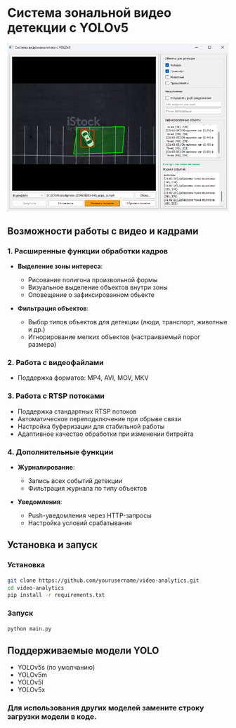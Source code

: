 # Система зональной видео детекции с YOLOv5

![Demo Screenshot](Screenshot_1.png)

## Возможности работы с видео и кадрами

### 1. Расширенные функции обработки кадров
- **Выделение зоны интереса**:
  - Рисование полигона произвольной формы
  - Визуальное выделение объектов внутри зоны
  - Оповещение о зафиксированном обьекте

- **Фильтрация объектов**:
  - Выбор типов объектов для детекции (люди, транспорт, животные и др.)
  - Игнорирование мелких объектов (настраиваемый порог размера)

### 2. Работа с видеофайлами
- Поддержка форматов: MP4, AVI, MOV, MKV

### 3. Работа с RTSP потоками
- Поддержка стандартных RTSP потоков
- Автоматическое переподключение при обрыве связи
- Настройка буферизации для стабильной работы
- Адаптивное качество обработки при изменении битрейта

### 4. Дополнительные функции
- **Журналирование**:
  - Запись всех событий детекции
  - Фильтрация журнала по типу объектов

- **Уведомления**:
  - Push-уведомления через HTTP-запросы
  - Настройка условий срабатывания

## Установка и запуск

### Установка
```bash
git clone https://github.com/yourusername/video-analytics.git
cd video-analytics
pip install -r requirements.txt
```
### Запуск
```bash
python main.py
```
## Поддерживаемые модели YOLO
  - YOLOv5s (по умолчанию)
  - YOLOv5m
  - YOLOv5l
  - YOLOv5x
### Для использования других моделей замените строку загрузки модели в коде.

